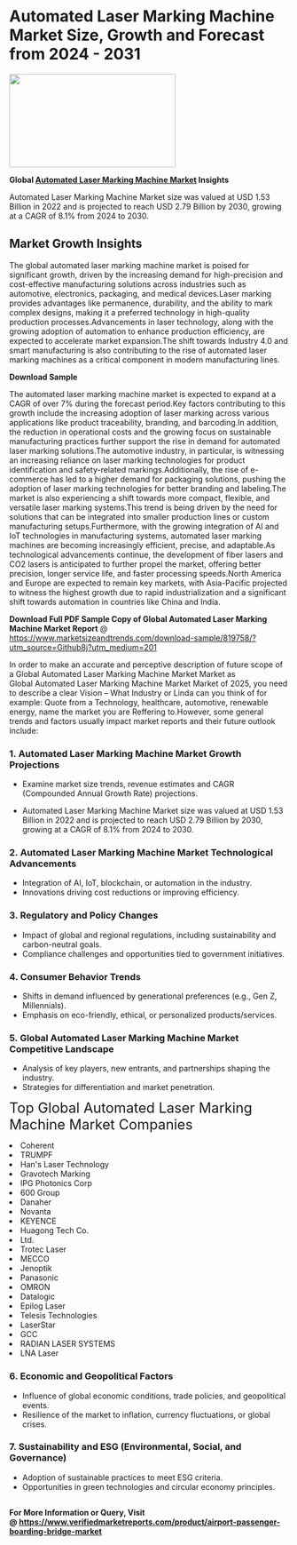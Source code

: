 <H1>Automated Laser Marking Machine Market Size, Growth and Forecast from 2024 - 2031</H1><img class="aligncenter size-medium wp-image-584254" src="https://thirdeyenews.in/wp-content/uploads/2024/09/Global-Market-Research-300x168.jpeg" alt="" width="300" height="168" /><p><strong>Global&nbsp;<a href="https://www.marketsizeandtrends.com/download-sample/819758/?utm_source=Github8j?utm_medium=201">Automated Laser Marking Machine Market</a> Insights</strong></p><p>Automated Laser Marking Machine Market size was valued at USD 1.53 Billion in 2022 and is projected to reach USD 2.79 Billion by 2030, growing at a CAGR of 8.1% from 2024 to 2030.</p><p><h2>Market Growth Insights</h2> The global automated laser marking machine market is poised for significant growth, driven by the increasing demand for high-precision and cost-effective manufacturing solutions across industries such as automotive, electronics, packaging, and medical devices.Laser marking provides advantages like permanence, durability, and the ability to mark complex designs, making it a preferred technology in high-quality production processes.Advancements in laser technology, along with the growing adoption of automation to enhance production efficiency, are expected to accelerate market expansion.The shift towards Industry 4.0 and smart manufacturing is also contributing to the rise of automated laser marking machines as a critical component in modern manufacturing lines.<p><strong>Download Sample</strong></p> The automated laser marking machine market is expected to expand at a CAGR of over 7% during the forecast period.Key factors contributing to this growth include the increasing adoption of laser marking across various applications like product traceability, branding, and barcoding.In addition, the reduction in operational costs and the growing focus on sustainable manufacturing practices further support the rise in demand for automated laser marking solutions.The automotive industry, in particular, is witnessing an increasing reliance on laser marking technologies for product identification and safety-related markings.Additionally, the rise of e-commerce has led to a higher demand for packaging solutions, pushing the adoption of laser marking technologies for better branding and labeling.The market is also experiencing a shift towards more compact, flexible, and versatile laser marking systems.This trend is being driven by the need for solutions that can be integrated into smaller production lines or custom manufacturing setups.Furthermore, with the growing integration of AI and IoT technologies in manufacturing systems, automated laser marking machines are becoming increasingly efficient, precise, and adaptable.As technological advancements continue, the development of fiber lasers and CO2 lasers is anticipated to further propel the market, offering better precision, longer service life, and faster processing speeds.North America and Europe are expected to remain key markets, with Asia-Pacific projected to witness the highest growth due to rapid industrialization and a significant shift towards automation in countries like China and India.<p><span class=""><strong>Download Full PDF Sample Copy of Global Automated Laser Marking Machine Market Report</strong> @ <a href="https://www.marketsizeandtrends.com/download-sample/819758/?utm_source=Github8j?utm_medium=201" target="_blank">https://www.marketsizeandtrends.com/download-sample/819758/?utm_source=Github8j?utm_medium=201</a></span></p><p>In order to make an accurate and perceptive description of future scope of a Global&nbsp;Automated Laser Marking Machine Market Market as Global&nbsp;Automated Laser Marking Machine Market Market of 2025, you need to describe a clear Vision &ndash; What Industry or Linda can you think of for example: Quote from a Technology, healthcare, automotive, renewable energy, name the market you are Reffering to.However, some general trends and factors usually impact market reports and their future outlook include:</p><h3>1.&nbsp;<strong>Automated Laser Marking Machine Market Growth Projections</strong></h3><ul><li>Examine market size trends, revenue estimates and CAGR (Compounded Annual Growth Rate) projections.</li><li><p>Automated Laser Marking Machine Market size was valued at USD 1.53 Billion in 2022 and is projected to reach USD 2.79 Billion by 2030, growing at a CAGR of 8.1% from 2024 to 2030.</p></li></ul><h3>2.&nbsp;<strong>Automated Laser Marking Machine Market Technological Advancements</strong></h3><ul><li>Integration of AI, IoT, blockchain, or automation in the industry.</li><li>Innovations driving cost reductions or improving efficiency.</li></ul><h3>3.&nbsp;<strong>Regulatory and Policy Changes</strong></h3><ul><li>Impact of global and regional regulations, including sustainability and carbon-neutral goals.</li><li>Compliance challenges and opportunities tied to government initiatives.</li></ul><h3>4.&nbsp;<strong>Consumer Behavior Trends</strong></h3><ul><li>Shifts in demand influenced by generational preferences (e.g., Gen Z, Millennials).</li><li>Emphasis on eco-friendly, ethical, or personalized products/services.</li></ul><h3>5.&nbsp;<strong>Global Automated Laser Marking Machine Market Competitive Landscape</strong></h3><ul><li>Analysis of key players, new entrants, and partnerships shaping the industry.</li><li>Strategies for differentiation and market penetration.</li></ul><p data-pm-slice="1 1 []"><span style="color: inherit; font-family: inherit; font-size: 25px;">Top Global Automated Laser Marking Machine Market Companies</span></p><div class="" data-test-id=""><p><li>Coherent</li><li> TRUMPF</li><li> Han's Laser Technology</li><li> Gravotech Marking</li><li> IPG Photonics Corp</li><li> 600 Group</li><li> Danaher</li><li> Novanta</li><li> KEYENCE</li><li> Huagong Tech Co.</li><li> Ltd.</li><li> Trotec Laser</li><li> MECCO</li><li> Jenoptik</li><li> Panasonic</li><li> OMRON</li><li> Datalogic</li><li> Epilog Laser</li><li> Telesis Technologies</li><li> LaserStar</li><li> GCC</li><li> RADIAN LASER SYSTEMS</li><li> LNA Laser</li></p></div><h3>6.&nbsp;<strong>Economic and Geopolitical Factors</strong></h3><ul><li>Influence of global economic conditions, trade policies, and geopolitical events.</li><li>Resilience of the market to inflation, currency fluctuations, or global crises.</li></ul><h3>7.&nbsp;<strong>Sustainability and ESG (Environmental, Social, and Governance)</strong></h3><ul><li>Adoption of sustainable practices to meet ESG criteria.</li><li>Opportunities in green technologies and circular economy principles.</li></ul><h2><strong style="font-size: 14px;">For More Information or Query, Visit @&nbsp;</strong><a style="background-color: #ffffff; font-size: 14px;" href="https://www.marketsizeandtrends.com/report/automated-laser-marking-machine-market/" target="_blank">https://www.verifiedmarketreports.com/product/airport-passenger-boarding-bridge-market</a></h2>